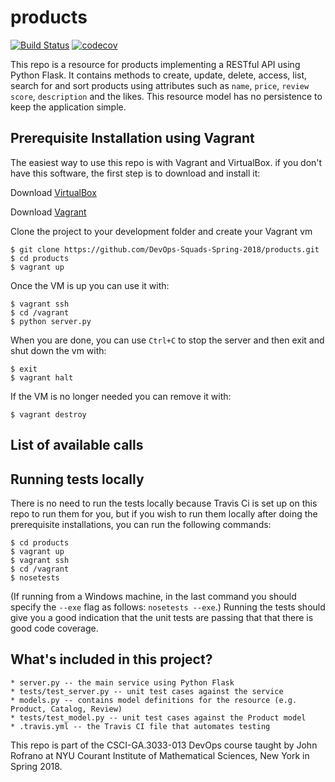 # products 

[![Build Status](https://travis-ci.org/DevOps-Squads-Spring-2018/products.svg?branch=master)](https://travis-ci.org/DevOps-Squads-Spring-2018/products)
[![codecov](https://codecov.io/gh/DevOps-Squads-Spring-2018/products/branch/master/graph/badge.svg)](https://codecov.io/gh/DevOps-Squads-Spring-2018/products)

This repo is a resource for products implementing a RESTful API using Python Flask. It contains methods to create, update, delete, access, list, search for and sort products using attributes such as `name`, `price`, `review score`, `description` and the likes. This resource model has no persistence to keep the application simple.

## Prerequisite Installation using Vagrant

The easiest way to use this repo is with Vagrant and VirtualBox. if you don't have this software, the first step is to download and install it:

Download [VirtualBox](https://www.virtualbox.org/)

Download [Vagrant](https://www.vagrantup.com/)

Clone the project to your development folder and create your Vagrant vm

    $ git clone https://github.com/DevOps-Squads-Spring-2018/products.git
    $ cd products
    $ vagrant up

Once the VM is up you can use it with:

    $ vagrant ssh
    $ cd /vagrant
    $ python server.py

When you are done, you can use `Ctrl+C` to stop the server and then exit and shut down the vm with:

    $ exit
    $ vagrant halt

If the VM is no longer needed you can remove it with:

    $ vagrant destroy

## List of available calls

## Running tests locally

There is no need to run the tests locally because Travis Ci is set up on this repo to run them for you, but if you wish to run them locally after doing the prerequisite installations, you can run the following commands:

    $ cd products
    $ vagrant up
    $ vagrant ssh
    $ cd /vagrant
    $ nosetests

(If running from a Windows machine, in the last command you should specify the `--exe` flag as follows: `nosetests --exe`.) Running the tests should give you a good indication that the unit tests are passing that that there is good code coverage.

## What's included in this project?

    * server.py -- the main service using Python Flask
    * tests/test_server.py -- unit test cases against the service
    * models.py -- contains model definitions for the resource (e.g. Product, Catalog, Review)
    * tests/test_model.py -- unit test cases against the Product model
    * .travis.yml -- the Travis CI file that automates testing

This repo is part of the CSCI-GA.3033-013 DevOps course taught by John Rofrano at NYU Courant Institute of Mathematical Sciences, New York in Spring 2018.
